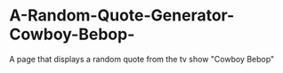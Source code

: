 # A-Random-Quote-Generator-Cowboy-Bebop-
A page that displays a random quote from the tv show "Cowboy Bebop"

